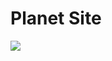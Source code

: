 # Planet Site
![](https://github.com/mohitmaithanii/CSS-Practice-Projects/assets/126086791/feda3412-9cd0-4cee-903a-8ebd0a2edf44)
